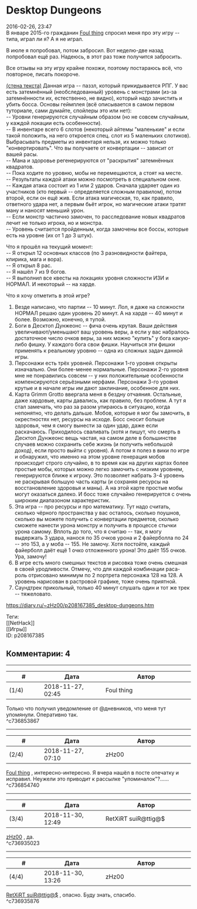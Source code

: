 Desktop Dungeons
================

  
2016-02-26, 23:47  
 В январе 2015-го гражданин  [Foul thing](http://foulthing.diary.ru "Temporary Internet Flies")  спросил меня про эту игру -- типа, играл ли я? А я не играл.   
   
 В июле я попробовал, потом забросил. Вот неделю-две назад попробовал ещё раз. Надеюсь, в этот раз тоже получится забросить.   
   
 Все отзывы на эту игру крайне похожи, поэтому постараюсь всё, что повторное, писать покороче.   
   
  [(стена текста)](https://zHz00.diary.ru/p208167385.htm?index=1#linkmore208167385m1)    Данная игра -- паззл, который прикидывается РПГ. У вас есть затемнённый (необследованный) уровень с монстрами (из-за затемнённости их, естественно, не видно), который надо зачистить и убить босса. Основы геймплея (всё описывается в самом первом туториале, сами думайте, спойлеры это или нет):   
 -- Уровни генерируются случайным образом (но не совсем случайным, у каждой локации есть особенности).   
 -- В инвентаре всего 6 слотов (некоторый айтемы "маленькие" и если такой положить, на него откроется спец. слот из 5 маленьких слотиков). Выбрасывать предметы из инвентаря нельзя, их можно только "конвертировать". Что вы получаете от конвертации -- зависит от вашей расы.   
 -- Мана и здоровье регенерируются от "раскрытия" затемнённых квадратов.   
 -- Пока ходите по уровню, мобы не перемещаются, а стоят на месте.   
 -- Результаты каждой атаки можно посмотреть в специальном окне.   
 -- Каждая атака состоит из 1 или 2 ударов. Сначала ударяет один из участников (кто первый -- определяется сложным правилом), потом второй, если он ещё жив. Если атака магическая, то, как правило, ответного удара нет, а первым бьёт игрок, но магические атаки тратят ману и наносят меньший урон.   
 -- Если монстр частично замочен, то расследование новых квадратов лечит не только игрока, но и монстра.   
 -- Уровень считается пройденным, когда замочены все боссы, которые есть на уровне (их от 1 до 3 штук).   
   
 Что я прошёл на текущий момент:   
 -- Я открыл 12 основных классов (по 3 разновидности файтера, клирика, мага и вора).   
 -- Я открыл 8 рас.   
 -- Я нашёл 7 из 9 богов.   
 -- Я выполнил все квесты на локациях уровня сложности ИЗИ и НОРМАЛ. И некоторый -- на харде.   
   
 Что я хочу отметить в этой игре?   
 1. Везде написано, что партии -- 10 минут. Лол, я даже на сложности НОРМАЛ решаю один уровень 20 минут. А на харде -- 40 минут и более. Возможно, конечно, я тупой.   
 2. Боги в Десктоп Дунжеонс -- фича очень крутая. Ваши действия увеличивают/уменьшают ваш уровень веры, а если у вас набралось достаточное число очков веры, за них можно "купить" у бога какую-либо фишку. У каждого бога свои фишки. Научиться эти фишки применять к реальному уровню -- одна из сложных задач данной игры.   
 3. Персонажи есть трёх уровней. Персонажи 1-го уровня открыты изначально. Они более-менее нормальные. Персонажи 2-го уровня мне не понравились совсем -- у них положительные особенности компенсируются серьёзными нерфами. Персонажи 3-го уровня крутые и в начале игры им дают заклинание, особенное для них.   
 4. Карта Grimm Grotto ввергала меня в бездну отчаяния. Остальные, даже хардовые, карты давались, как правило, без проблем. А тут я стал замечать, что раз за разом упираюсь в ситуацию, когда непонятно, что делать дальше. Мобов, которые я мог бы замочить, в окрестностях нет, ресурсы на исходе. Босс сносит больше здоровья, чем я смогу вынести за один удар, даже если раскачаюсь. Приходилось сваливать (хотя и пишут, что смерть в Десктоп Дунжеонс вещь частая, на самом деле в большинстве случаев можно сохранить себе жизнь (и получить небольшой доход), если просто выйти с уровня). А потом я полез в вики по игре и обнаружил, что именно на этом уровне генерация мобов происходит строго случайно, в то время как на других картах более простые мобы, которых можно легко замочить с низким уровнем, генерируются ближе к игроку. Это позволяет набрать 3-4 уровень не раскрывая большую часть карты (и сохраняя ресурсы на восстановление здоровья и маны). А на этой карте простые мобы могут оказаться далеко. И босс тоже случайно генерируется с очень широким диапазоном характеристик.   
 5. Эта игра -- про ресурсы и про математику. Тут надо считать, сколько чёрного пространства у вас осталось, сколько поушнов, сколько вы можете получить с конвертации предметов, сколько сможете нанести урона монстру и получить в процессе стычки урона самому. Вплоть до того, что я считаю -- так, я могу выдержать 3 удара, нанося по 35 очков урона и 2 файерболла по 24 -- это 153, а у моба -- 155. Не замочу. Хотя постойте, каждый файерболл даёт ещё 1 очко отложенного урона! Это даёт 155 очков. Ура, замочу!   
 6. В игре есть много смешных текстов и рисовка тоже очень смешная в своей уродливости. Отмечу, что для каждой комбинации раса-роль отрисовано минимум по 2 портрета персонажа 128 на 128. А уровень нарисован в растровой графике, тоже очень приятной.   
 7. Саундтрек прикольный, только 40 минут слушать один и тот же трек -- тяжеловато.     
  
<https://diary.ru/~zHz00/p208167385_desktop-dungeons.htm>  
  
Теги:  
[[NetHack]]  
[[Игры]]  
ID: p208167385  


Комментарии: 4
--------------

  


---



|         #         |              Дата              |                     Автор                     |           ID           |
| --- | --- | --- | --- |
| (1/4) | 2018-11-27, 02:45 | Foul thing | c736853867 |

  
 Только что получил уведомление от @дневников, что меня тут упомянули. Оперативно так.   
 ^c736853867

---



|         #         |              Дата              |                     Автор                     |           ID           |
| --- | --- | --- | --- |
| (2/4) | 2018-11-27, 07:10 | zHz00 | c736854740 |

  
  [Foul thing](http://foulthing.diary.ru "Temporary Internet Flies")  , интересно-интересно. Я вчера нашёл в посте опечатку и исправил. Неужели это приводит к рассылке "упоминалок"?......   
 ^c736854740

---



|         #         |              Дата              |                     Автор                     |           ID           |
| --- | --- | --- | --- |
| (3/4) | 2018-11-30, 12:49 | RetXiRT suiR@ttig@$ | c736935023 |

  
   [zHz00](https://zHz00.diary.ru "Untitled")  , да.    
 ^c736935023

---



|         #         |              Дата              |                     Автор                     |           ID           |
| --- | --- | --- | --- |
| (4/4) | 2018-11-30, 13:26 | zHz00 | c736935876 |

  
  [RetXiRT suiR@ttig@$](http://Hellspawn.diary.ru "Горчичник")  , опасно. Буду знать, спасибо.   
 ^c736935876